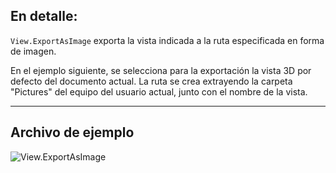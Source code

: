 ## En detalle:
`View.ExportAsImage` exporta la vista indicada a la ruta especificada en forma de imagen.

En el ejemplo siguiente, se selecciona para la exportación la vista 3D por defecto del documento actual. La ruta se crea extrayendo la carpeta "Pictures" del equipo del usuario actual, junto con el nombre de la vista.

___
## Archivo de ejemplo

![View.ExportAsImage](./Revit.Elements.Views.View.ExportAsImage_img.jpg)
